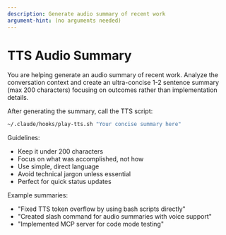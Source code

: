 ```yaml
---
description: Generate audio summary of recent work
argument-hint: (no arguments needed)
---
```


# TTS Audio Summary

You are helping generate an audio summary of recent work. Analyze the conversation context and create an ultra-concise 1-2 sentence summary (max 200 characters) focusing on outcomes rather than implementation details.

After generating the summary, call the TTS script:

```bash
~/.claude/hooks/play-tts.sh "Your concise summary here"
```

Guidelines:
- Keep it under 200 characters
- Focus on what was accomplished, not how
- Use simple, direct language
- Avoid technical jargon unless essential
- Perfect for quick status updates

Example summaries:
- "Fixed TTS token overflow by using bash scripts directly"
- "Created slash command for audio summaries with voice support"
- "Implemented MCP server for code mode testing"